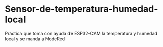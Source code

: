 # Sensor-de-temperatura-humedad-local
Práctica que toma con ayuda de ESP32-CAM la temperatura y humedad local y se manda a NodeRed
